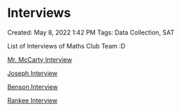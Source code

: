 # Interviews

Created: May 8, 2022 1:42 PM
Tags: Data Collection, SAT

List of Interviews of Maths Club Team :D

[Mr. McCarty Interview](Individual%20Interview/Mr%20McCarty%20Interview.md)

[Joseph Interview](Individual%20Interview/Joseph%20Interview.md)

[Benson Interview](Individual%20Interview/Benson%20Interview.md)

[Rankee Interview](Individual%20Interview/Rankee%20Interview.md)